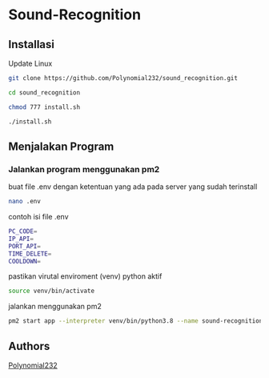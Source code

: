 # Sound-Recognition

## Installasi

Update Linux
```bash
git clone https://github.com/Polynomial232/sound_recognition.git
```
```bash
cd sound_recognition
```
```bash
chmod 777 install.sh
```
```bash
./install.sh
```

## Menjalakan Program

### Jalankan program menggunakan pm2

buat file .env dengan ketentuan yang ada pada server yang sudah terinstall
```bash
nano .env
```

contoh isi file .env
```bash
PC_CODE=
IP_API=
PORT_API=
TIME_DELETE=
COOLDOWN=
```

pastikan virutal enviroment (venv) python aktif
```bash
source venv/bin/activate
```

jalankan menggunakan pm2
```bash
pm2 start app --interpreter venv/bin/python3.8 --name sound-recognition
```

## Authors


[Polynomial232](https://github.com/Polynomial232)

